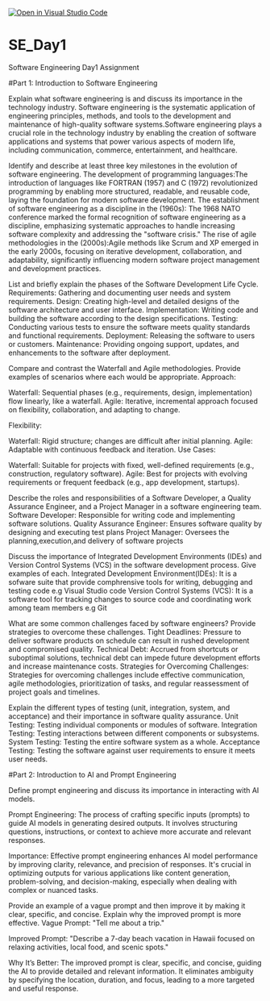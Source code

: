 [![Open in Visual Studio Code](https://classroom.github.com/assets/open-in-vscode-2e0aaae1b6195c2367325f4f02e2d04e9abb55f0b24a779b69b11b9e10269abc.svg)](https://classroom.github.com/online_ide?assignment_repo_id=15567504&assignment_repo_type=AssignmentRepo)
# SE_Day1
Software Engineering Day1 Assignment

#Part 1: Introduction to Software Engineering

Explain what software engineering is and discuss its importance in the technology industry.
  Software engineering is the systematic application of engineering principles, methods, and tools to the development and maintenance of high-quality software systems.Software engineering plays a crucial role in the technology industry by enabling the creation of software applications and systems that power various aspects of modern life, including communication, commerce, entertainment, and healthcare.

Identify and describe at least three key milestones in the evolution of software engineering.
The development of programming languages:The introduction of languages like FORTRAN (1957) and C (1972) revolutionized programming by enabling more structured, readable, and reusable code, laying the foundation for modern software development.
The establishment of software engineering as a discipline in the (1960s): The 1968 NATO conference marked the formal recognition of software engineering as a discipline, emphasizing systematic approaches to handle increasing software complexity and addressing the "software crisis."
The rise of agile methodologies in the (2000s):Agile methods like Scrum and XP emerged in the early 2000s, focusing on iterative development, collaboration, and adaptability, significantly influencing modern software project management and development practices.


List and briefly explain the phases of the Software Development Life Cycle.
Requirements: Gathering and documenting user needs and system requirements.
Design: Creating high-level and detailed designs of the software architecture and user interface.
Implementation: Writing code and building the software according to the design specifications.
Testing: Conducting various tests to ensure the software meets quality standards and functional requirements.
Deployment: Releasing the software to users or customers.
Maintenance: Providing ongoing support, updates, and enhancements to the software after deployment.


Compare and contrast the Waterfall and Agile methodologies. Provide examples of scenarios where each would be appropriate.
Approach:

Waterfall: Sequential phases (e.g., requirements, design, implementation) flow linearly, like a waterfall.
Agile: Iterative, incremental approach focused on flexibility, collaboration, and adapting to change.

Flexibility:

Waterfall: Rigid structure; changes are difficult after initial planning.
Agile: Adaptable with continuous feedback and iteration.
Use Cases:

Waterfall: Suitable for projects with fixed, well-defined requirements (e.g., construction, regulatory software).
Agile: Best for projects with evolving requirements or frequent feedback (e.g., app development, startups).


Describe the roles and responsibilities of a Software Developer, a Quality Assurance Engineer, and a Project Manager in a software engineering team.
Software Developer: Responsible for writing code and implementing software solutions.
Quality Assurance Engineer: Ensures software quality by designing and executing test plans
Project Manager: Oversees the planning,execution,and delivery of software projects

Discuss the importance of Integrated Development Environments (IDEs) and Version Control Systems (VCS) in the software development process. Give examples of each.
Integrated Development Environment(IDEs): It is a sofware suite that provide comphrensive tools for writing, debugging and testing code e.g Visual Studio code
Version Control Systems (VCS): It is a software tool for tracking changes to source code and coordinating work among team members e.g Git


What are some common challenges faced by software engineers? Provide strategies to overcome these challenges.
Tight Deadlines: Pressure to deliver software products on schedule can result in rushed development and compromised quality.
Technical Debt: Accrued from shortcuts or suboptimal solutions, technical debt can impede future development efforts and increase maintenance costs.
Strategies for Overcoming Challenges: Strategies for overcoming challenges include effective communication, agile methodologies, prioritization of tasks, and regular reassessment of project goals and timelines.

Explain the different types of testing (unit, integration, system, and acceptance) and their importance in software quality assurance.
Unit Testing: Testing individual components or modules of software.
Integration Testing: Testing interactions between different components or subsystems.
System Testing: Testing the entire software system as a whole.
Acceptance Testing: Testing the software against user requirements to ensure it meets user needs.

#Part 2: Introduction to AI and Prompt Engineering


Define prompt engineering and discuss its importance in interacting with AI models.

Prompt Engineering: The process of crafting specific inputs (prompts) to guide AI models in generating desired outputs. It involves structuring questions, instructions, or context to achieve more accurate and relevant responses.

Importance: Effective prompt engineering enhances AI model performance by improving clarity, relevance, and precision of responses. It's crucial in optimizing outputs for various applications like content generation, problem-solving, and decision-making, especially when dealing with complex or nuanced tasks.

Provide an example of a vague prompt and then improve it by making it clear, specific, and concise. Explain why the improved prompt is more effective.
Vague Prompt: "Tell me about a trip."

Improved Prompt: "Describe a 7-day beach vacation in Hawaii focused on relaxing activities, local food, and scenic spots."

Why It’s Better: The improved prompt is clear, specific, and concise, guiding the AI to provide detailed and relevant information. It eliminates ambiguity by specifying the location, duration, and focus, leading to a more targeted and useful response.
